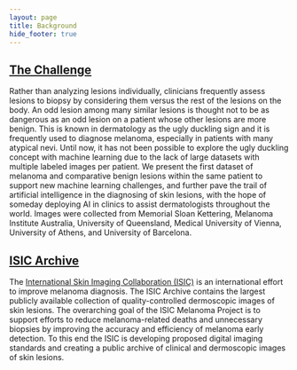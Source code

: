 ```yaml
---
layout: page
title: Background
hide_footer: true
---
```


## [The Challenge](https://www.kaggle.com/c/siim-isic-melanoma-classification/overview)

Rather than analyzing lesions individually, clinicians frequently assess lesions to biopsy by considering them versus the rest of the lesions on the body. An odd lesion among many similar lesions is thought not to be as dangerous as an odd lesion on a patient whose other lesions are more benign. This is known in dermatology as the ugly duckling sign and it is frequently used to diagnose melanoma, especially in patients with many atypical nevi. Until now, it has not been possible to explore the ugly duckling concept with machine learning due to the lack of large datasets with multiple labeled images per patient. We present the first dataset of melanoma and comparative benign lesions within the same patient to support new machine learning challenges, and further pave the trail of artificial intelligence in the diagnosing of skin lesions, with the hope of someday deploying AI in clinics to assist dermatologists throughout the world. Images were collected from Memorial Sloan Kettering, Melanoma Institute Australia, University of Queensland, Medical University of Vienna, University of Athens, and University of Barcelona.

## [ISIC Archive](https://www.isic-archive.com/#!/topWithHeader/wideContentTop/main)

The [International Skin Imaging Collaboration (ISIC)](https://www.isic-archive.com/#!/topWithHeader/wideContentTop/main) is an international effort to improve melanoma diagnosis. The ISIC Archive contains the largest publicly available collection of quality-controlled dermoscopic images of skin lesions. The overarching goal of the ISIC Melanoma Project is to support efforts to reduce melanoma-related deaths and unnecessary biopsies by improving the accuracy and efficiency of melanoma early detection. To this end the ISIC is developing proposed digital imaging standards and creating a public archive of clinical and dermoscopic images of skin lesions.
